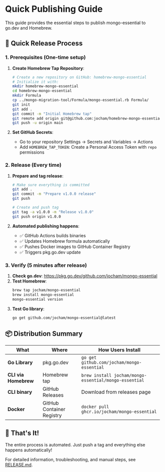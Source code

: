 # Quick Publishing Guide

This guide provides the essential steps to publish mongo-essential to go.dev and Homebrew.

## 🚀 Quick Release Process

### 1. Prerequisites (One-time setup)

1. **Create Homebrew Tap Repository**:
   ```bash
   # Create a new repository on GitHub: homebrew-mongo-essential
   # Initialize it with:
   mkdir homebrew-mongo-essential
   cd homebrew-mongo-essential
   mkdir Formula
   cp ../mongo-migration-tool/Formula/mongo-essential.rb Formula/
   git init
   git add .
   git commit -m "Initial Homebrew tap"
   git remote add origin git@github.com:jocham/homebrew-mongo-essential.git
   git push -u origin main
   ```

2. **Set GitHub Secrets**:
   - Go to your repository Settings → Secrets and Variables → Actions
   - Add `HOMEBREW_TAP_TOKEN`: Create a Personal Access Token with `repo` permissions

### 2. Release (Every time)

1. **Prepare and tag release**:
   ```bash
   # Make sure everything is committed
   git add .
   git commit -m "Prepare v1.0.0 release"
   git push

   # Create and push tag
   git tag -a v1.0.0 -m "Release v1.0.0"
   git push origin v1.0.0
   ```

2. **Automated publishing happens**:
   - ✅ GitHub Actions builds binaries
   - ✅ Updates Homebrew formula automatically
   - ✅ Pushes Docker images to GitHub Container Registry
   - ✅ Triggers pkg.go.dev update

### 3. Verify (5 minutes after release)

1. **Check go.dev**: https://pkg.go.dev/github.com/jocham/mongo-essential
2. **Test Homebrew**:
   ```bash
   brew tap jocham/mongo-essential
   brew install mongo-essential
   mongo-essential version
   ```
3. **Test Go library**:
   ```bash
   go get github.com/jocham/mongo-essential@latest
   ```

## 📦 Distribution Summary

| What | Where | How Users Install |
|------|-------|------------------|
| **Go Library** | pkg.go.dev | `go get github.com/jocham/mongo-essential` |
| **CLI via Homebrew** | Homebrew tap | `brew install jocham/mongo-essential/mongo-essential` |
| **CLI binary** | GitHub Releases | Download from releases page |
| **Docker** | GitHub Container Registry | `docker pull ghcr.io/jocham/mongo-essential` |

## 🎯 That's It!

The entire process is automated. Just push a tag and everything else happens automatically!

For detailed information, troubleshooting, and manual steps, see [RELEASE.md](./RELEASE.md).